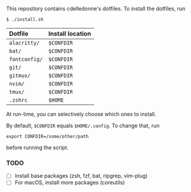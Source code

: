This repository contains cdelledonne's dotfiles.  To install the dotfiles, run
```
$ ./install.sh
```

| Dotfile             | Install location   |
|:--------------------|:-------------------|
| `alacritty/`        | `$CONFDIR`         |
| `bat/`              | `$CONFDIR`         |
| `fontconfig/`       | `$CONFDIR`         |
| `git/`              | `$CONFDIR`         |
| `gitmux/`           | `$CONFDIR`         |
| `nvim/`             | `$CONFDIR`         |
| `tmux/`             | `$CONFDIR`         |
| `.zshrc`            | `$HOME`            |

At run-time, you can selectively choose which ones to install.

By default, `$CONFDIR` equals `$HOME/.config`.  To change that, run
```
export CONFDIR=/some/other/path
```
before running the script.

### TODO

- [ ] Install base packages (zsh, fzf, bat, ripgrep, vim-plug)
- [ ] For macOS, install more packages (coreutils)
